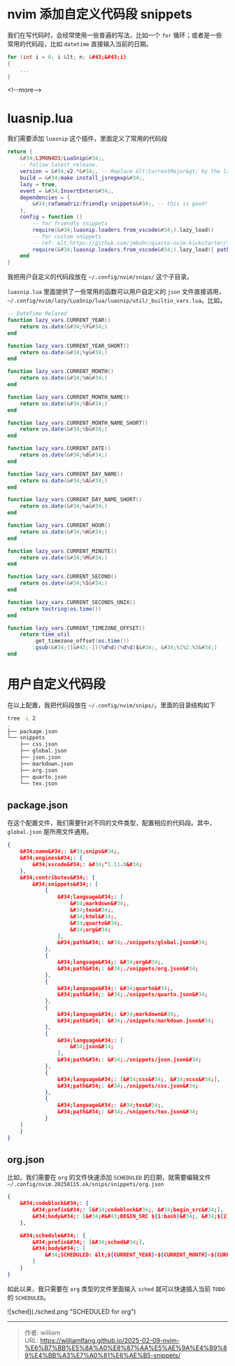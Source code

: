 # nvim 添加自定义代码段 snippets


我们在写代码时，会经常使用一些普遍的写法，比如一个 `for` 循环；或者是一些常用的代码段，比如 `datetime` 直接输入当前的日期。

```c&#43;&#43;
for (int i = 0; i &lt; n; &#43;&#43;i)
{
    ...
}
```

&lt;!--more--&gt;

# luasnip.lua

我们需要添加 `luasnip` 这个插件，里面定义了常用的代码段

```lua
return {
	&#34;L3MON4D3/LuaSnip&#34;,
	-- follow latest release.
	version = &#34;v2.*&#34;, -- Replace &lt;CurrentMajor&gt; by the latest released major (first number of latest release)
	build = &#34;make install_jsregexp&#34;,
    lazy = true,
    event = &#34;InsertEnter&#34;,
    dependencies = {
        &#34;rafamadriz/friendly-snippets&#34;, -- this is good!
    },
    config = function ()
        -- for friendly snippets
        require(&#34;luasnip.loaders.from_vscode&#34;).lazy_load()
        -- for custom snippets
        -- ref: &lt;https://github.com/jmbuhr/quarto-nvim-kickstarter/tree/95c56fb29e0f7222dad0b1a432028bd610ab3dcb&gt;
        require(&#34;luasnip.loaders.from_vscode&#34;).lazy_load({ paths = { vim.fn.stdpath(&#34;config&#34;) .. &#34;/snips&#34; } })
    end
}
```

我把用户自定义的代码段放在 `~/.config/nvim/snips/` 这个子目录。

`luasnip.lua` 里面提供了一些常用的函数可以用户自定义的 `json` 文件直接调用，`~/.config/nvim/lazy/LuaSnip/lua/luasnip/util/_builtin_vars.lua`。比如，

```lua
-- DateTime Related
function lazy_vars.CURRENT_YEAR()
	return os.date(&#34;%Y&#34;)
end

function lazy_vars.CURRENT_YEAR_SHORT()
	return os.date(&#34;%y&#34;)
end

function lazy_vars.CURRENT_MONTH()
	return os.date(&#34;%m&#34;)
end

function lazy_vars.CURRENT_MONTH_NAME()
	return os.date(&#34;%B&#34;)
end

function lazy_vars.CURRENT_MONTH_NAME_SHORT()
	return os.date(&#34;%b&#34;)
end

function lazy_vars.CURRENT_DATE()
	return os.date(&#34;%d&#34;)
end

function lazy_vars.CURRENT_DAY_NAME()
	return os.date(&#34;%A&#34;)
end

function lazy_vars.CURRENT_DAY_NAME_SHORT()
	return os.date(&#34;%a&#34;)
end

function lazy_vars.CURRENT_HOUR()
	return os.date(&#34;%H&#34;)
end

function lazy_vars.CURRENT_MINUTE()
	return os.date(&#34;%M&#34;)
end

function lazy_vars.CURRENT_SECOND()
	return os.date(&#34;%S&#34;)
end

function lazy_vars.CURRENT_SECONDS_UNIX()
	return tostring(os.time())
end

function lazy_vars.CURRENT_TIMEZONE_OFFSET()
	return time_util
		.get_timezone_offset(os.time())
		:gsub(&#34;([&#43;-])(%d%d)(%d%d)$&#34;, &#34;%1%2:%3&#34;)
end
```


# 用户自定义代码段

在以上配置，我把代码段放在 `~/.config/nvim/snips/`。里面的目录结构如下

```bash
tree -L 2
.
├── package.json
└── snippets
    ├── css.json
    ├── global.json
    ├── json.json
    ├── markdown.json
    ├── org.json
    ├── quarto.json
    └── tex.json
```

## package.json

在这个配置文件，我们需要针对不同的文件类型，配置相应的代码段。其中，`global.json` 是所用文件通用。

```json
{
    &#34;name&#34;: &#34;snips&#34;,
    &#34;engines&#34;: {
        &#34;vscode&#34;: &#34;^1.11.0&#34;
    },
    &#34;contributes&#34;: {
        &#34;snippets&#34;: [
            {
                &#34;language&#34;: [
                    &#34;markdown&#34;,
                    &#34;tex&#34;,
                    &#34;html&#34;,
                    &#34;quarto&#34;,
                    &#34;org&#34;
                ],
                &#34;path&#34;: &#34;./snippets/global.json&#34;
            },
            {
                &#34;language&#34;: &#34;org&#34;,
                &#34;path&#34;: &#34;./snippets/org.json&#34;
            },
            {
                &#34;language&#34;: &#34;quarto&#34;,
                &#34;path&#34;: &#34;./snippets/quarto.json&#34;
            },
            {
                &#34;language&#34;: &#34;markdown&#34;,
                &#34;path&#34;: &#34;./snippets/markdown.json&#34;
            },
            {
                &#34;language&#34;: [
                    &#34;json&#34;
                ],
                &#34;path&#34;: &#34;./snippets/json.json&#34;
            },
            {
                &#34;language&#34;: [&#34;css&#34;, &#34;scss&#34;],
                &#34;path&#34;: &#34;./snippets/css.json&#34;
            },
            {
                &#34;language&#34;: &#34;tex&#34;,
                &#34;path&#34;: &#34;./snippets/tex.json&#34;
            }
    ]
    }
}
```

## org.json

比如，我们需要在 `org` 的文件快速添加 `SCHEDULED` 的日期，就需要编辑文件 `~/.config/nvim.20250115.ok/snips/snippets/org.json`


```json
{
    &#34;codeblock&#34;: {
        &#34;prefix&#34;: [&#34;codeblock&#34;, &#34;begin_src&#34;],
        &#34;body&#34;: [&#34;#&#43;BEGIN_SRC ${1:bash}&#34;, &#34;${2}&#34;, &#34;#&#43;END_SRC&#34;]
    },

    &#34;schedule&#34;: {
        &#34;prefix&#34;: [&#34;sched&#34;],
        &#34;body&#34;: [
            &#34;SCHEDULED: &lt;${CURRENT_YEAR}-${CURRENT_MONTH}-${CURRENT_DATE} ${CURRENT_DAY_NAME_SHORT}&gt;&#34;
        ]
    }
}
```

如此以来，我只需要在 `org` 类型的文件里面输入 `sched` 就可以快速插入当前 `TODO` 的 `SCHEDULED`。

![sched](./sched.png &#34;SCHEDULED for org&#34;)


---

> 作者: william  
> URL: https://williamlfang.github.io/2025-02-09-nvim-%E6%B7%BB%E5%8A%A0%E8%87%AA%E5%AE%9A%E4%B9%89%E4%BB%A3%E7%A0%81%E6%AE%B5-snippets/  

